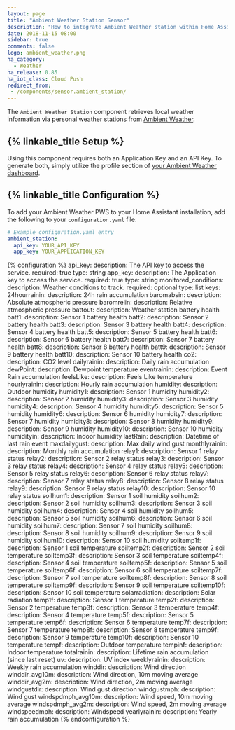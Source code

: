 ```yaml
---
layout: page
title: "Ambient Weather Station Sensor"
description: "How to integrate Ambient Weather station within Home Assistant."
date: 2018-11-15 08:00
sidebar: true
comments: false
logo: ambient_weather.png
ha_category:
  - Weather
ha_release: 0.85
ha_iot_class: Cloud Push
redirect_from:
 - /components/sensor.ambient_station/
---
```


The `Ambient Weather Station` component retrieves local weather information
via personal weather stations from [Ambient Weather](https://ambientweather.net).

## {% linkable_title Setup %}

Using this component requires both an Application Key and an API Key. To
generate both, simply utilize the profile section of
[your Ambient Weather dashboard](https:/dashboard.ambientweather.net).

## {% linkable_title Configuration %}

To add your Ambient Weather PWS to your Home Assistant installation, add the
following to your `configuration.yaml` file:

```yaml
# Example configuration.yaml entry
ambient_station:
  api_key: YOUR_API_KEY
  app_key: YOUR_APPLICATION_KEY
```

{% configuration %}
api_key:
  description: The API key to access the service.
  required: true
  type: string
app_key:
  description: The Application key to access the service.
  required: true
  type: string
monitored_conditions:
  description: Weather conditions to track.
  required: optional
  type: list
  keys:
    24hourrainin:
      description: 24h rain accumulation
    baromabsin:
      description: Absolute atmospheric pressure
    baromrelin:
      description: Relative atmospheric pressure
    battout:
      description: Weather station battery health
    batt1:
      description: Sensor 1 battery health
    batt2:
      description: Sensor 2 battery health
    batt3:
      description: Sensor 3 battery health
    batt4:
      description: Sensor 4 battery health
    batt5:
      description: Sensor 5 battery health
    batt6:
      description: Sensor 6 battery health
    batt7:
      description: Sensor 7 battery health
    batt8:
      description: Sensor 8 battery health
    batt9:
      description: Sensor 9 battery health
    batt10:
      description: Sensor 10 battery health
    co2:
      description: CO2 level
    dailyrainin:
      description: Daily rain accumulation
    dewPoint:
      description: Dewpoint temperature
    eventrainin:
      description: Event Rain accumulation
    feelsLike:
      description: Feels Like temperature
    hourlyrainin:
      description: Hourly rain accumulation
    humidity:
      description: Outdoor humidity
    humidity1:
      description: Sensor 1 humidity
    humidity2:
      description: Sensor 2 humidity
    humidity3:
      description: Sensor 3 humidity
    humidity4:
      description: Sensor 4 humidity
    humidity5:
      description: Sensor 5 humidity
    humidity6:
      description: Sensor 6 humidity
    humidity7:
      description: Sensor 7 humidity
    humidity8:
      description: Sensor 8 humidity
    humidity9:
      description: Sensor 9 humidity
    humidity10:
      description: Sensor 10 humidity
    humidityin:
      description: Indoor humidity
    lastRain:
      description: Datetime of last rain event
    maxdailygust:
      description: Max daily wind gust
    monthlyrainin:
      description: Monthly rain accumulation
    relay1:
      description: Sensor 1 relay status
    relay2:
      description: Sensor 2 relay status
    relay3:
      description: Sensor 3 relay status
    relay4:
      description: Sensor 4 relay status
    relay5:
      description: Sensor 5 relay status
    relay6:
      description: Sensor 6 relay status
    relay7:
      description: Sensor 7 relay status
    relay8:
      description: Sensor 8 relay status
    relay9:
      description: Sensor 9 relay status
    relay10:
      description: Sensor 10 relay status
    soilhum1:
      description: Sensor 1 soil humidity
    soilhum2:
      description: Sensor 2 soil humidity
    soilhum3:
      description: Sensor 3 soil humidity
    soilhum4:
      description: Sensor 4 soil humidity
    soilhum5:
      description: Sensor 5 soil humidity
    soilhum6:
      description: Sensor 6 soil humidity
    soilhum7:
      description: Sensor 7 soil humidity
    soilhum8:
      description: Sensor 8 soil humidity
    soilhum9:
      description: Sensor 9 soil humidity
    soilhum10:
      description: Sensor 10 soil humidity
    soiltemp1f:
      description: Sensor 1 soil temperature
    soiltemp2f:
      description: Sensor 2 soil temperature
    soiltemp3f:
      description: Sensor 3 soil temperature
    soiltemp4f:
      description: Sensor 4 soil temperature
    soiltemp5f:
      description: Sensor 5 soil temperature
    soiltemp6f:
      description: Sensor 6 soil temperature
    soiltemp7f:
      description: Sensor 7 soil temperature
    soiltemp8f:
      description: Sensor 8 soil temperature
    soiltemp9f:
      description: Sensor 9 soil temperature
    soiltemp10f:
      description: Sensor 10 soil temperature
    solarradiation:
      description: Solar radiation
    temp1f:
      description: Sensor 1 temperature
    temp2f:
      description: Sensor 2 temperature
    temp3f:
      description: Sensor 3 temperature
    temp4f:
      description: Sensor 4 temperature
    temp5f:
      description: Sensor 5 temperature
    temp6f:
      description: Sensor 6 temperature
    temp7f:
      description: Sensor 7 temperature
    temp8f:
      description: Sensor 8 temperature
    temp9f:
      description: Sensor 9 temperature
    temp10f:
      description: Sensor 10 temperature
    tempf:
      description: Outdoor temperature
    tempinf:
      description: Indoor temperature
    totalrainin:
      description: Lifetime rain accumulation (since last reset)
    uv:
      description: UV index
    weeklyrainin:
      description: Weekly rain accumulation
    winddir:
      description: Wind direction
    winddir_avg10m:
      description: Wind direction, 10m moving average
    winddir_avg2m:
      description: Wind direction, 2m moving average
    windgustdir:
      description: Wind gust direction
    windgustmph:
      description: Wind gust
    windspdmph_avg10m:
      description: Wind speed, 10m moving average
    windspdmph_avg2m:
      description: Wind speed, 2m moving average
    windspeedmph:
      description: Windspeed
    yearlyrainin:
      description: Yearly rain accumulation
{% endconfiguration %}
